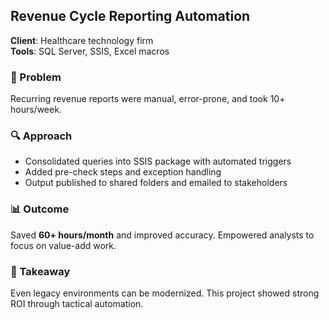 ## Revenue Cycle Reporting Automation

**Client**: Healthcare technology firm  
**Tools**: SQL Server, SSIS, Excel macros

### 🎯 Problem
Recurring revenue reports were manual, error-prone, and took 10+ hours/week.

### 🔍 Approach
- Consolidated queries into SSIS package with automated triggers
- Added pre-check steps and exception handling
- Output published to shared folders and emailed to stakeholders

### 📊 Outcome
Saved **60+ hours/month** and improved accuracy. Empowered analysts to focus on value-add work.

### 🧠 Takeaway
Even legacy environments can be modernized. This project showed strong ROI through tactical automation.
